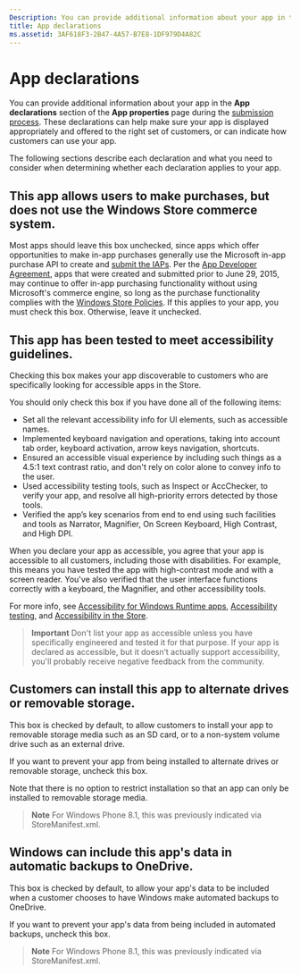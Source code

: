 ```yaml
---
Description: You can provide additional information about your app in the App declarations section of the App properties page during the submission process.
title: App declarations
ms.assetid: 3AF618F3-2B47-4A57-B7E8-1DF979D4A82C
---
```


# App declarations

You can provide additional information about your app in the **App declarations** section of the **App properties** page during the [submission process](app-submissions.md). These declarations can help make sure your app is displayed appropriately and offered to the right set of customers, or can indicate how customers can use your app.

The following sections describe each declaration and what you need to consider when determining whether each declaration applies to your app.

## This app allows users to make purchases, but does not use the Windows Store commerce system.

Most apps should leave this box unchecked, since apps which offer opportunities to make in-app purchases generally use the Microsoft in-app purchase API to create and [submit the IAPs](iap-submissions.md). Per the [App Developer Agreement](https://msdn.microsoft.com/library/windows/apps/hh694058), apps that were created and submitted prior to June 29, 2015, may continue to offer in-app purchasing functionality without using Microsoft's commerce engine, so long as the purchase functionality complies with the [Windows Store Policies](https://msdn.microsoft.com/library/windows/apps/dn764944.aspx#pol_10_8). If this applies to your app, you must check this box. Otherwise, leave it unchecked.

## This app has been tested to meet accessibility guidelines.

Checking this box makes your app discoverable to customers who are specifically looking for accessible apps in the Store.

You should only check this box if you have done all of the following items:

-   Set all the relevant accessibility info for UI elements, such as accessible names.
-   Implemented keyboard navigation and operations, taking into account tab order, keyboard activation, arrow keys navigation, shortcuts.
-   Ensured an accessible visual experience by including such things as a 4.5:1 text contrast ratio, and don't rely on color alone to convey info to the user.
-   Used accessibility testing tools, such as Inspect or AccChecker, to verify your app, and resolve all high-priority errors detected by those tools.
-   Verified the app’s key scenarios from end to end using such facilities and tools as Narrator, Magnifier, On Screen Keyboard, High Contrast, and High DPI.

When you declare your app as accessible, you agree that your app is accessible to all customers, including those with disabilities. For example, this means you have tested the app with high-contrast mode and with a screen reader. You've also verified that the user interface functions correctly with a keyboard, the Magnifier, and other accessibility tools.

For more info, see [Accessibility for Windows Runtime apps](https://msdn.microsoft.com/library/windows/apps/dn263101), [Accessibility testing](https://msdn.microsoft.com/library/windows/apps/mt297664), and [Accessibility in the Store](https://msdn.microsoft.com/library/windows/apps/mt297663).

> **Important**  Don't list your app as accessible unless you have specifically engineered and tested it for that purpose. If your app is declared as accessible, but it doesn’t actually support accessibility, you'll probably receive negative feedback from the community.

## Customers can install this app to alternate drives or removable storage.

This box is checked by default, to allow customers to install your app to removable storage media such as an SD card, or to a non-system volume drive such as an external drive.

If you want to prevent your app from being installed to alternate drives or removable storage, uncheck this box.

Note that there is no option to restrict installation so that an app can only be installed to removable storage media.

> **Note**  For Windows Phone 8.1, this was previously indicated via StoreManifest.xml.

## Windows can include this app's data in automatic backups to OneDrive.

This box is checked by default, to allow your app's data to be included when a customer chooses to have Windows make automated backups to OneDrive.

If you want to prevent your app's data from being included in automated backups, uncheck this box.

> **Note**  For Windows Phone 8.1, this was previously indicated via StoreManifest.xml.

 

 

 




<!--HONumber=Mar16_HO1-->
